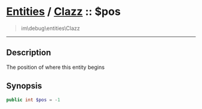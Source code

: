 # [Entities](entities.md) / [Clazz](entities-Clazz.md) :: $pos
 > im\debug\entities\Clazz
____

## Description
The position of where this entity begins

## Synopsis
```php
public int $pos = -1
```
